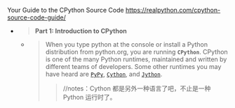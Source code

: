 
Your Guide to the CPython Source Code https://realpython.com/cpython-source-code-guide/
- > **Part 1: Introduction to CPython**
  * > When you type python at the console or install a Python distribution from python.org, you are running **`CPython`**. CPython is one of the many Python runtimes, maintained and written by different teams of developers. Some other runtimes you may have heard are [`PyPy`](https://pypy.org/), [`Cython`](https://cython.org/), and [`Jython`](https://www.jython.org/).
    >> //notes：Cython 都是另外一种语言了吧，不止是一种 Python 运行时了。

